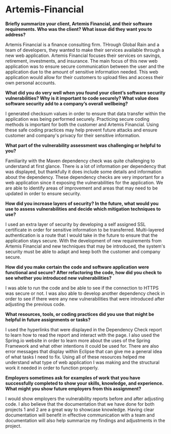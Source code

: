# Artemis-Financial
**Briefly summarize your client, Artemis Financial, and their software requirements. Who was the client? What issue did they want you to address?**

Artemis Financial is a finance consulting firm. THrough Global Rain and a team of developers, they wanted to make their services available through a new web application. Artemis Financial focuses their services on savings, retirement, investments, and insurance. The main focus of this new web application was to ensure secure communication between the user and the application due to the amount of sensitive information needed. This web application would allow for their customers to upload files and access their own personal accounts. 

**What did you do very well when you found your client’s software security vulnerabilities? Why is it important to code securely? What value does software security add to a company’s overall wellbeing?**

I generated checksum values in order to ensure that data transfer within the application was being performed securely. Practicing secure coding methods is important for both the customer and Artemis Financial. Using these safe coding practices may help prevent future attacks and ensure customer and company's privacy for their sensitive information. 

**What part of the vulnerability assessment was challenging or helpful to you?**

Familiarity with the Maven dependency check was quite challenging to understand at first glance. There is a lot of information per dependency that was displayed, but thankfully it does include some details and information about the dependency. These dependency checks are very important for a web application since it exposing the vulnerabilities for the application. We are able to identify areas of improvement and areas that may need to be updated in order to ensure security.

**How did you increase layers of security? In the future, what would you use to assess vulnerabilities and decide which mitigation techniques to use?**

I used an extra layer of security by developing a self assigned SSL certificate in order for sensitive information to be transferred. Multi-layered authentication is a route that I would take in the future to ensure that the application stays secure. With the development of new requirements from Artemis Financial and new techniques that may be introduced, the system's security must be able to adapt and keep both the customer and company secure. 

**How did you make certain the code and software application were functional and secure? After refactoring the code, how did you check to see whether you introduced new vulnerabilities?**

I was able to run the code and be able to see if the connection to HTTPS was secure or not. I was also able to develop another dependency check in order to see if there were any new vulnerabilities that were introduced after adjusting the previous code. 

**What resources, tools, or coding practices did you use that might be helpful in future assignments or tasks?**

I used the hyperlinks that were displayed in the Dependency Check report to learn how to read the report and interact with the page. I also used the Spring.io website in order to learn more about the uses of the Spring Framework and what other intentions it could be used for. There are also error messages that display within Eclipse that can give me a general idea of what tasks I need to fix. Using all of these resources helped me understand what type of web application I was making and the structural work it needed in order to function properly.

**Employers sometimes ask for examples of work that you have successfully completed to show your skills, knowledge, and experience. What might you show future employers from this assignment?**

I would show employers the vulnerability reports before and after adjusting code. I also believe that the documentation that we have done for both projects 1 and 2 are a great way to showcase knowledge. Having clear documentation will benefit in effective communication with a team and documentation will also help summarize my findings and adjustments in the project.
